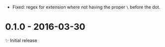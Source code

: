 - Fixed: regex for extension where not having the proper ``\`` before the dot.

# 0.1.0 - 2016-03-30

✨ Initial release
